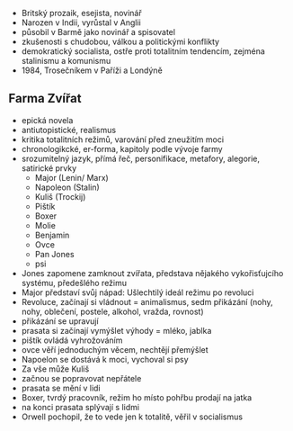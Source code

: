 - Britský prozaik, esejista, novinář
- Narozen v Indii, vyrůstal v Anglii
- působil v Barmě jako novinář a spisovatel
- zkušenosti s chudobou, válkou a politickými konflikty
- demokratický socialista, ostře proti totalitním tendencím, zejména stalinismu a komunismu
- 1984, Trosečníkem v Paříži a Londýně
## Farma Zvířat
- epická novela
- antiutopistické, realismus
- kritika totalitních režimů, varování před zneužitím moci
- chronologikcké, er-forma, kapitoly podle vývoje farmy
- srozumitelný jazyk, přímá řeč, personifikace, metafory, alegorie, satirické prvky
	- Major (Lenin/ Marx)
	- Napoleon (Stalin)
	- Kuliš (Trockij)
	- Pištík
	- Boxer
	- Molie
	- Benjamin
	- Ovce
	- Pan Jones
	- psi
- Jones zapomene zamknout zvířata, představa nějakého vykořisťujcího systému, předešlého režimu
- Major představí svůj nápad: Ušlechtilý ideál režimu po revoluci
- Revoluce, začínají si vládnout = animalismus, sedm přikázání (nohy, nohy, oblečení, postele, alkohol, vražda, rovnost)
- přikázání se upravují
- prasata si začínají vymýšlet výhody = mléko, jablka
- pištík ovládá vyhrožováním
- ovce věří jednoduchým věcem, nechtějí přemýšlet
- Napoelon se dostává k moci, vychoval si psy
- Za vše může Kuliš
- začnou se popravovat nepřátele
- prasata se mění v lidi
- Boxer, tvrdý pracovník, režim ho místo pohřbu prodají na jatka
- na konci prasata splývají s lidmi
- Orwell pochopil, že to vede jen k totalitě, věřil v socialismus